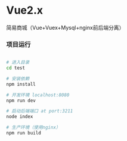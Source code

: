 # Vue2.x
简易商城（Vue+Vuex+Mysql+nginx前后端分离）

### 项目运行

```bash

# 进入目录
cd test

# 安装依赖
npm install

# 开发环境 localhost:8080
npm run dev

# 启动后端端口 at port:3211
node index

# 生产环境（使用nginx）
npm run build

```
